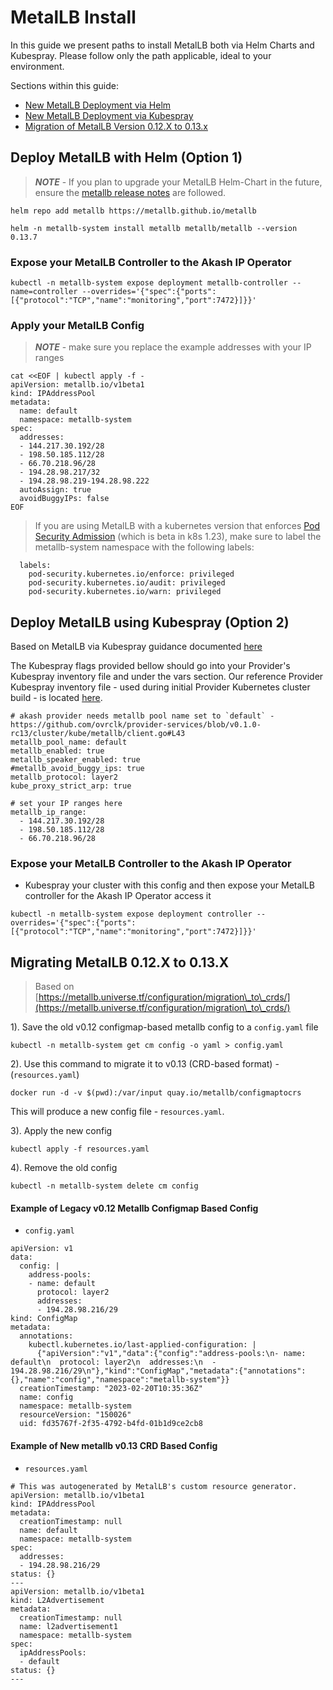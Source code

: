 # MetalLB Install

In this guide we present paths to install MetalLB both via Helm Charts and Kubespray.  Please follow only the path applicable, ideal to your environment.

Sections within this guide:

* [New MetalLB Deployment via Helm](metallb-install.md#deploy-metallb-with-helm-option-1)
* [New MetalLB Deployment via Kubespray](metallb-install.md#deploy-metallb-using-kubespray-option-2)
* [Migration of MetalLB Version 0.12.X to 0.13.x](metallb-install.md#migrating-metallb-0.12.x-to-0.13.x)

## Deploy MetalLB with Helm (Option 1)

> _**NOTE**_ - If you plan to upgrade your MetalLB Helm-Chart in the future, ensure the [metallb release notes](https://metallb.universe.tf/release-notes/) are followed.

```
helm repo add metallb https://metallb.github.io/metallb

helm -n metallb-system install metallb metallb/metallb --version 0.13.7
```

### Expose your MetalLB Controller to the Akash IP Operator

```
kubectl -n metallb-system expose deployment metallb-controller --name=controller --overrides='{"spec":{"ports":[{"protocol":"TCP","name":"monitoring","port":7472}]}}'
```

### Apply your MetalLB Config

> _**NOTE**_ - make sure you replace the example addresses with your IP ranges

```
cat <<EOF | kubectl apply -f -
apiVersion: metallb.io/v1beta1
kind: IPAddressPool
metadata:
  name: default
  namespace: metallb-system
spec:
  addresses:
  - 144.217.30.192/28
  - 198.50.185.112/28
  - 66.70.218.96/28
  - 194.28.98.217/32
  - 194.28.98.219-194.28.98.222
  autoAssign: true
  avoidBuggyIPs: false
EOF
```

> If you are using MetalLB with a kubernetes version that enforces [Pod Security Admission](https://kubernetes.io/docs/concepts/security/pod-security-admission/) (which is beta in k8s 1.23), make sure to label the metallb-system namespace with the following labels:

```
  labels:
    pod-security.kubernetes.io/enforce: privileged
    pod-security.kubernetes.io/audit: privileged
    pod-security.kubernetes.io/warn: privileged
```

## Deploy MetalLB using Kubespray (Option 2)

Based on MetalLB via Kubespray guidance documented [here](https://github.com/kubernetes-sigs/kubespray/blob/v2.20.0/docs/metallb.md)

The Kubespray flags provided bellow should go into your Provider's Kubespray inventory file and under the vars section.  Our reference Provider Kubespray inventory file - used during initial Provider Kubernetes cluster build - is located [here](https://docs.akash.network/providers/build-a-cloud-provider/kubernetes-cluster-for-akash-providers/step-4-ansible-inventory#manual-edits-insertions-of-the-hosts.yaml-inventory-file).

```
# akash provider needs metallb pool name set to `default` - https://github.com/ovrclk/provider-services/blob/v0.1.0-rc13/cluster/kube/metallb/client.go#L43
metallb_pool_name: default
metallb_enabled: true
metallb_speaker_enabled: true
#metallb_avoid_buggy_ips: true
metallb_protocol: layer2
kube_proxy_strict_arp: true

# set your IP ranges here
metallb_ip_range:
  - 144.217.30.192/28
  - 198.50.185.112/28
  - 66.70.218.96/28
```

### Expose your MetalLB Controller to the Akash IP Operator

* Kubespray your cluster with this config and then expose your MetalLB controller for the Akash IP Operator access it

```
kubectl -n metallb-system expose deployment controller --overrides='{"spec":{"ports":[{"protocol":"TCP","name":"monitoring","port":7472}]}}'
```

## Migrating MetalLB 0.12.X to 0.13.X

> Based on [https://metallb.universe.tf/configuration/migration\_to\_crds/](https://metallb.universe.tf/configuration/migration\_to\_crds/)

1\). Save the old v0.12 configmap-based metallb config to a `config.yaml` file

```
kubectl -n metallb-system get cm config -o yaml > config.yaml
```

2\). Use this command to migrate it to v0.13 (CRD-based format) - (`resources.yaml`)

```
docker run -d -v $(pwd):/var/input quay.io/metallb/configmaptocrs
```

This will produce a new config file - r`esources.yaml`.

3\). Apply the new config

```
kubectl apply -f resources.yaml
```

4\). Remove the old config

```
kubectl -n metallb-system delete cm config
```

#### Example of Legacy v0.12 Metallb Configmap Based Config

* `config.yaml`

```
apiVersion: v1
data:
  config: |
    address-pools:
    - name: default
      protocol: layer2
      addresses:
      - 194.28.98.216/29
kind: ConfigMap
metadata:
  annotations:
    kubectl.kubernetes.io/last-applied-configuration: |
      {"apiVersion":"v1","data":{"config":"address-pools:\n- name: default\n  protocol: layer2\n  addresses:\n  - 194.28.98.216/29\n"},"kind":"ConfigMap","metadata":{"annotations":{},"name":"config","namespace":"metallb-system"}}
  creationTimestamp: "2023-02-20T10:35:36Z"
  name: config
  namespace: metallb-system
  resourceVersion: "150026"
  uid: fd35767f-2f35-4792-b4fd-01b1d9ce2cb8
```

#### Example of New metallb v0.13 CRD Based Config

* `resources.yaml`

```
# This was autogenerated by MetalLB's custom resource generator.
apiVersion: metallb.io/v1beta1
kind: IPAddressPool
metadata:
  creationTimestamp: null
  name: default
  namespace: metallb-system
spec:
  addresses:
  - 194.28.98.216/29
status: {}
---
apiVersion: metallb.io/v1beta1
kind: L2Advertisement
metadata:
  creationTimestamp: null
  name: l2advertisement1
  namespace: metallb-system
spec:
  ipAddressPools:
  - default
status: {}
---
```
